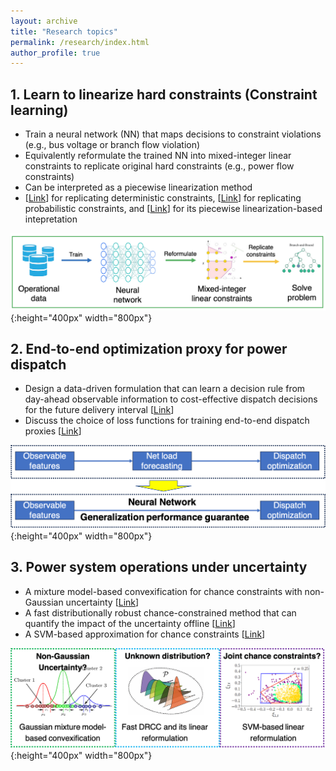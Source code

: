 ```yaml
---
layout: archive
title: "Research topics"
permalink: /research/index.html
author_profile: true
---
```




## 1. Learn to linearize hard constraints (Constraint learning)
- Train a neural network (NN) that maps decisions to constraint violations (e.g., bus voltage or branch flow violation) 
- Equivalently reformulate the trained NN into mixed-integer linear constraints to replicate original hard constraints (e.g., power flow constraints)
- Can be interpreted as a piecewise linearization method
- [[Link](https://ieeexplore.ieee.org/abstract/document/9502573)] for replicating deterministic constraints, [[Link](https://ieeexplore.ieee.org/abstract/document/9956906)] for replicating probabilistic constraints, and [[Link](https://ieeexplore.ieee.org/abstract/document/10058008)] for its piecewise linearization-based intepretation   

![Editing](https://github.com/lelouchsola/ChenGe/blob/master/pages/constraint_learning.png?raw=true){:height="400px" width="800px"} 

## 2. End-to-end optimization proxy for power dispatch
- Design a data-driven formulation that can learn a decision rule from day-ahead observable information to cost-effective dispatch decisions for the future delivery interval [[Link](https://arxiv.org/abs/2402.00773)]
- Discuss the choice of loss functions for training end-to-end dispatch proxies [[Link](https://arxiv.org/abs/2402.00772)]

![Editing](https://github.com/lelouchsola/ChenGe/blob/master/pages/E2EProxy.png?raw=true){:height="400px" width="800px"} 

## 3. Power system operations under uncertainty
- A mixture model-based convexification for chance constraints with non-Gaussian uncertainty [[Link](https://ieeexplore.ieee.org/abstract/document/9794334)]
- A fast distributionally robust chance-constrained method that can quantify the impact of the uncertainty offline [[Link](https://ieeexplore.ieee.org/abstract/document/9417102)]
- A SVM-based approximation for chance constraints [[Link](https://ieeexplore.ieee.org/abstract/document/10058886)]

![Editing](https://github.com/lelouchsola/ChenGe/blob/master/pages/CCP.png?raw=true){:height="400px" width="800px"} 

